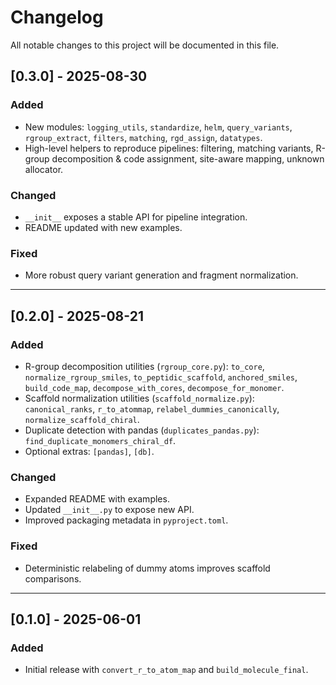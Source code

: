# Changelog
All notable changes to this project will be documented in this file.

## [0.3.0] - 2025-08-30
### Added
- New modules: `logging_utils`, `standardize`, `helm`, `query_variants`,
  `rgroup_extract`, `filters`, `matching`, `rgd_assign`, `datatypes`.
- High-level helpers to reproduce pipelines: filtering, matching variants,
  R-group decomposition & code assignment, site-aware mapping, unknown allocator.

### Changed
- `__init__` exposes a stable API for pipeline integration.
- README updated with new examples.

### Fixed
- More robust query variant generation and fragment normalization.

---

## [0.2.0] - 2025-08-21
### Added
- R-group decomposition utilities (`rgroup_core.py`): `to_core`, `normalize_rgroup_smiles`, `to_peptidic_scaffold`, `anchored_smiles`, `build_code_map`, `decompose_with_cores`, `decompose_for_monomer`.
- Scaffold normalization utilities (`scaffold_normalize.py`): `canonical_ranks`, `r_to_atommap`, `relabel_dummies_canonically`, `normalize_scaffold_chiral`.
- Duplicate detection with pandas (`duplicates_pandas.py`): `find_duplicate_monomers_chiral_df`.
- Optional extras: `[pandas]`, `[db]`.

### Changed
- Expanded README with examples.
- Updated `__init__.py` to expose new API.
- Improved packaging metadata in `pyproject.toml`.

### Fixed
- Deterministic relabeling of dummy atoms improves scaffold comparisons.

---

## [0.1.0] - 2025-06-01
### Added
- Initial release with `convert_r_to_atom_map` and `build_molecule_final`.
